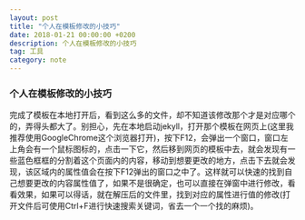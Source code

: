 ```yaml
---
layout: post
title: "个人在模板修改的小技巧"
date: 2018-01-21 00:00:00 +0200
description: 个人在模板修改的小技巧
tag: 工具 
category: note 
---
```


### 个人在模板修改的小技巧

完成了模板在本地打开后，看到这么多的文件，却不知道该修改那个才是对应哪个的，弄得头都大了。别担心，先在本地启动jekyll，打开那个模板在网页上(这里我推荐使用GoogleChrome这个浏览器打开)，按下F12，会弹出一个窗口，窗口左上角会有一个鼠标图标的，点击一下它，然后移到网页的模板中去，就会发现有一些蓝色框框的分割着这个页面内的内容，移动到想要更改的地方，点击下去就会发现，该区域内的属性值会在按下F12弹出的窗口之中了。这样就可以快速的找到自己想要更改的内容属性值了，如果不是很确定，也可以直接在弹窗中进行修改，看看效果，如果可以得话，就在解压后的文件里，找到对应的属性进行值的修改(打开文件后可使用Ctrl+F进行快速搜索关键词，省去一个一个找的麻烦)。


